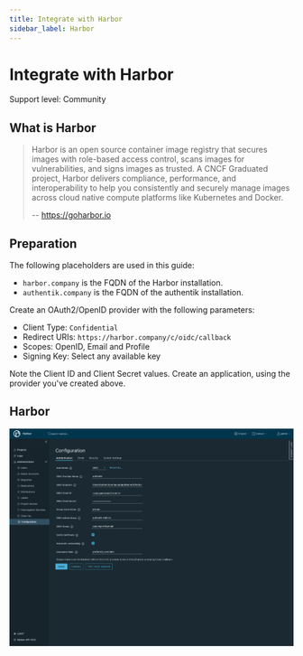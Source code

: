 ```yaml
---
title: Integrate with Harbor
sidebar_label: Harbor
---
```


# Integrate with Harbor

<span class="badge badge--secondary">Support level: Community</span>

## What is Harbor

> Harbor is an open source container image registry that secures images with role-based access control, scans images for vulnerabilities, and signs images as trusted. A CNCF Graduated project, Harbor delivers compliance, performance, and interoperability to help you consistently and securely manage images across cloud native compute platforms like Kubernetes and Docker.
>
> -- https://goharbor.io

## Preparation

The following placeholders are used in this guide:

- `harbor.company` is the FQDN of the Harbor installation.
- `authentik.company` is the FQDN of the authentik installation.

Create an OAuth2/OpenID provider with the following parameters:

- Client Type: `Confidential`
- Redirect URIs: `https://harbor.company/c/oidc/callback`
- Scopes: OpenID, Email and Profile
- Signing Key: Select any available key

Note the Client ID and Client Secret values. Create an application, using the provider you've created above.

## Harbor

![](./harbor.png)
